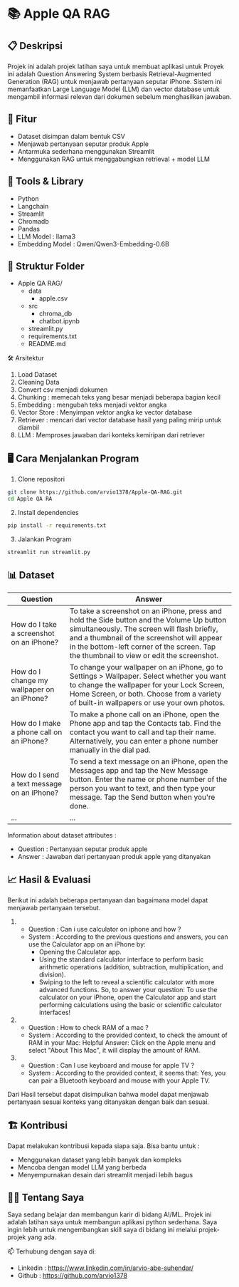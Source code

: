 # 📚 Apple QA RAG

## 📋 Deskripsi
Projek ini adalah projek latihan saya untuk membuat aplikasi untuk Proyek ini adalah Question Answering System berbasis Retrieval-Augmented Generation (RAG) untuk menjawab pertanyaan seputar iPhone. Sistem ini memanfaatkan Large Language Model (LLM) dan vector database untuk mengambil informasi relevan dari dokumen sebelum menghasilkan jawaban.

## 🚀 Fitur
- Dataset disimpan dalam bentuk CSV
- Menjawab pertanyaan seputar produk Apple
- Antarmuka sederhana menggunakan Streamlit
- Menggunakan RAG untuk menggabungkan retrieval + model LLM

## 🧠 Tools & Library
- Python
- Langchain
- Streamlit
- Chromadb
- Pandas
- LLM Model : llama3
- Embedding Model : Qwen/Qwen3-Embedding-0.6B

## 📁 Struktur Folder
- Apple QA RAG/
  - data
      - apple.csv
  - src
      - chroma_db
      - chatbot.ipynb
  - streamlit.py
  - requirements.txt
  - README.md
 
🛠️ Arsitektur
1. Load Dataset
2. Cleaning Data
3. Convert csv menjadi dokumen
4. Chunking : memecah teks yang besar menjadi beberapa bagian kecil
5. Embedding : mengubah teks menjadi vektor angka
6. Vector Store : Menyimpan vektor angka ke vector database
7. Retriever : mencari dari vector database hasil yang paling mirip untuk diambil
8. LLM : Memproses jawaban dari konteks kemiripan dari retriever

## 🖥️ Cara Menjalankan Program
1. Clone repositori
```bash
git clone https://github.com/arvio1378/Apple-QA-RAG.git
cd Apple QA RA
```
2. Install dependencies
```bash
pip install -r requirements.txt
```
3. Jalankan Program
```bash
streamlit run streamlit.py
```

## 📊 Dataset
| Question    | Answer      |
|-------------|-------------|
| How do I take a screenshot on an iPhone? | To take a screenshot on an iPhone, press and hold the Side button and the Volume Up button simultaneously. The screen will flash briefly, and a thumbnail of the screenshot will appear in the bottom-left corner of the screen. Tap the thumbnail to view or edit the screenshot. |
| How do I change my wallpaper on an iPhone?         | To change your wallpaper on an iPhone, go to Settings > Wallpaper. Select whether you want to change the wallpaper for your Lock Screen, Home Screen, or both. Choose from a variety of built-in wallpapers or use your own photos.         |
| How do I make a phone call on an iPhone?       | To make a phone call on an iPhone, open the Phone app and tap the Contacts tab. Find the contact you want to call and tap their name. Alternatively, you can enter a phone number manually in the dial pad.         |
| How do I send a text message on an iPhone?        | To send a text message on an iPhone, open the Messages app and tap the New Message button. Enter the name or phone number of the person you want to text, and then type your message. Tap the Send button when you're done.          |
| ...         | ...         |

Information about dataset attributes :
- Question : Pertanyaan seputar produk apple
- Answer : Jawaban dari pertanyaan produk apple yang ditanyakan

## 📈 Hasil & Evaluasi
Berikut ini adalah beberapa pertanyaan dan bagaimana model dapat menjawab pertanyaan tersebut.
1. - Question : Can i use calculator on iphone and how ?
   - System : According to the previous questions and answers, you can use the Calculator app on an iPhone by:
       - Opening the Calculator app.
       - Using the standard calculator interface to perform basic arithmetic operations (addition, subtraction, multiplication, and division).
       - Swiping to the left to reveal a scientific calculator with more advanced functions.
     So, to answer your question: To use the calculator on your iPhone, open the Calculator app and start performing calculations using the basic or scientific calculator interfaces!

2. - Question : How to check RAM of a mac ?
   - System : According to the provided context, to check the amount of RAM in your Mac:
     Helpful Answer: Click on the Apple menu and select "About This Mac", it will display the amount of RAM.

3. - Question : Can I use keyboard and mouse for apple TV ?
   - System : According to the provided context, it seems that:
     Yes, you can pair a Bluetooth keyboard and mouse with your Apple TV.

Dari Hasil tersebut dapat disimpulkan bahwa model dapat menjawab pertanyaan sesuai konteks yang ditanyakan dengan baik dan sesuai.

## 🏗️ Kontribusi
Dapat melakukan kontribusi kepada siapa saja. Bisa bantu untuk :
- Menggunakan dataset yang lebih banyak dan kompleks
- Mencoba dengan model LLM yang berbeda
- Menyempurnakan desain dari streamlit menjadi lebih bagus

## 🧑‍💻 Tentang Saya
Saya sedang belajar dan membangun karir di bidang AI/ML. Projek ini adalah latihan saya untuk membangun aplikasi python sederhana. Saya ingin lebih untuk mengembangkan skill saya di bidang ini melalui projek-projek yang ada.

📫 Terhubung dengan saya di:
- Linkedin : https://www.linkedin.com/in/arvio-abe-suhendar/
- Github : https://github.com/arvio1378
